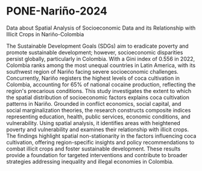# PONE-Nariño-2024
Data about Spatial Analysis of Socioeconomic Data and its Relationship with Illicit Crops in Nariño-Colombia

The Sustainable Development Goals (SDGs) aim to eradicate poverty and promote sustainable development; however, socioeconomic disparities persist globally, particularly in Colombia. With a Gini index of 0.556 in 2022, Colombia ranks among the most unequal countries in Latin America, with its southwest region of Nariño facing severe socioeconomic challenges. Concurrently, Nariño registers the highest levels of coca cultivation in Colombia, accounting for 65% of national cocaine production, reflecting the region's precarious conditions. This study investigates the extent to which the spatial distribution of socioeconomic factors explains coca cultivation patterns in Nariño. Grounded in conflict economics, social capital, and social marginalization theories, the research constructs composite indices representing education, health, public services, economic conditions, and vulnerability. Using spatial analysis, it identifies areas with heightened poverty and vulnerability and examines their relationship with illicit crops. The findings highlight spatial non-stationarity in the factors influencing coca cultivation, offering region-specific insights and policy recommendations to combat illicit crops and foster sustainable development. These results provide a foundation for targeted interventions and contribute to broader strategies addressing inequality and illegal economies in Colombia.

